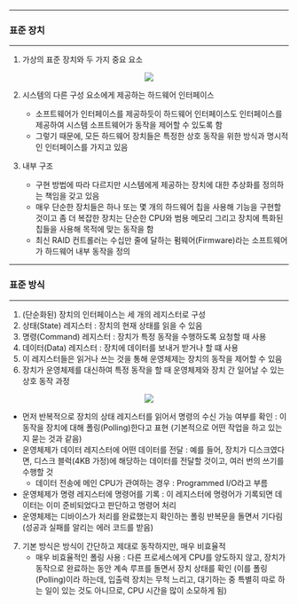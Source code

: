 -----
### 표준 장치
-----
1. 가상의 표준 장치와 두 가지 중요 요소
<div align="center">
<img src="https://github.com/user-attachments/assets/383f0ab9-27b2-4ef6-8f7e-eef15980dc25">
</div>

2. 시스템의 다른 구성 요소에게 제공하는 하드웨어 인터페이스
   - 소프트웨어가 인터페이스를 제공하듯이 하드웨어 인터페이스도 인터페이스를 제공하여 시스템 소프트웨어가 동작을 제어할 수 있도록 함
   - 그렇기 때문에, 모든 하드웨어 장치들은 특정한 상호 동작을 위한 방식과 명시적인 인터페이스를 가지고 있음

3. 내부 구조
   - 구현 방법에 따라 다르지만 시스템에게 제공하는 장치에 대한 추상화를 정의하는 책임을 갖고 있음
   - 매우 단순한 장치들은 하나 또는 몇 개의 하드웨어 칩을 사용해 기능을 구현할 것이고 좀 더 복잡한 장치는 단순한 CPU와 범용 메모리 그리고 장치에 특화된 칩들을 사용해 목적에 맞는 동작을 함
   - 최신 RAID 컨트롤러는 수십만 줄에 달하는 펌웨어(Firmware)라는 소프트웨어가 하드웨어 내부 동작을 정의

-----
### 표준 방식
-----
1. (단순화된) 장치의 인터페이스는 세 개의 레지스터로 구성
2. 상태(State) 레지스터 : 장치의 현재 상태를 읽을 수 있음
3. 명령(Command) 레지스터 : 장치가 특정 동작을 수행하도록 요청할 때 사용
4. 데이터(Data) 레지스터 : 장치에 데이터를 보내거 받거나 할 떄 사용
5. 이 레지스터들은 읽거나 쓰는 것을 통해 운영체제는 장치의 동작을 제어할 수 있음
6. 장치가 운영체제를 대신하여 특정 동작을 할 때 운영체제와 장치 간 일어날 수 있는 상호 동작 과정
<div align="center">
<img src="https://github.com/user-attachments/assets/dc664c1a-f11b-47fb-8b19-64af826d32c1">
</div>

   - 먼저 반복적으로 장치의 상태 레지스터를 읽어서 명령의 수신 가능 여부를 확인 : 이 동작을 장치에 대해 폴링(Polling)한다고 표현 (기본적으로 어떤 작업을 하고 있는지 묻는 것과 같음)
   - 운영체제가 데이터 레지스터에 어떤 데이터를 전달 : 예를 들어, 장치가 디스크였다면, 디스크 블럭(4KB 가정)에 해당하는 데이터를 전달할 것이고, 여러 번의 쓰기를 수행할 것
     + 데이터 전송에 메인 CPU가 관여하는 경우 : Programmed I/O라고 부름
   - 운영체제가 명령 레지스터에 명령어를 기록 : 이 레지스터에 명령어가 기록되면 데이터는 이미 준비되었다고 판단하고 명령어 처리
   - 운영체제는 디바이스가 처리를 완료했는지 확인하는 폴링 반복문을 돌면서 기다림 (성공과 실패를 알리는 에러 코드를 받음)

7. 기본 방식은 방식이 간단하고 제대로 동작하지만, 매우 비효율적
   - 매우 비효율적인 폴링 사용 : 다른 프로세스에게 CPU를 양도하지 않고, 장치가 동작으로 완료하는 동안 계속 루프를 돌면서 장치 상태를 확인 (이를 폴링(Polling)이라 하는데, 입출력 장치는 무척 느리고, 대기하는 중 특별히 따로 하는 일이 있는 것도 아니므로, CPU 시간을 많이 소모하게 됨)
     

